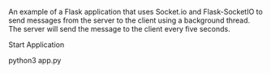 An example of a Flask application that uses Socket.io and Flask-SocketIO
to send messages from the server to the client using a background thread.
The server will send the message to the client every five seconds.

Start Application

python3 app.py
